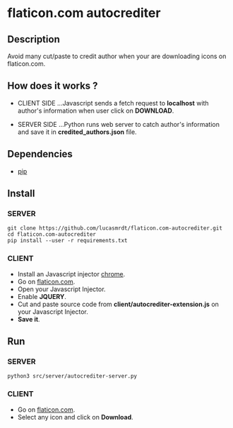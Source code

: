 # flaticon.com autocrediter

## Description
Avoid many cut/paste to credit author when your are downloading icons on flaticon.com.

## How does it works ?
+ CLIENT SIDE
...Javascript sends a fetch request to **localhost** with author's information when user click on **DOWNLOAD**.

+ SERVER SIDE
...Python runs web server to catch author's information and save it in **credited_authors.json** file.

## Dependencies
+ [pip](https://pypi.org/project/pip/)

## Install
### SERVER
```
git clone https://github.com/lucasmrdt/flaticon.com-autocrediter.git
cd flaticon.com-autocrediter
pip install --user -r requirements.txt
```

### CLIENT
* Install an Javascript injector [chrome](https://chrome.google.com/webstore/detail/custom-javascript-for-web/poakhlngfciodnhlhhgnaaelnpjljija?hl=en).
* Go on [flaticon.com](https://www.flaticon.com/).
* Open your Javascript Injector.
* Enable **JQUERY**.
* Cut and paste source code from **client/autocrediter-extension.js** on your Javascript Injector.
* **Save it**.

## Run
### SERVER
```
python3 src/server/autocrediter-server.py
```

### CLIENT
* Go on [flaticon.com](https://www.flaticon.com/).
* Select any icon and click on **Download**.
